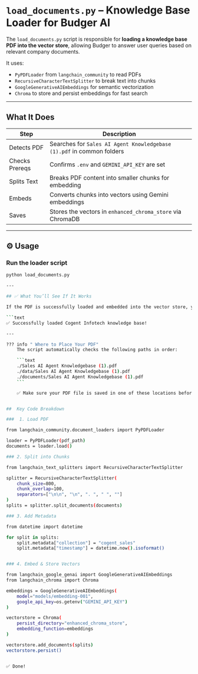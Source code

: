 #  `load_documents.py` – Knowledge Base Loader for Budger AI

The `load_documents.py` script is responsible for **loading a knowledge base PDF into the vector store**, allowing Budger to answer user queries based on relevant company documents.

It uses:
-  `PyPDFLoader` from `langchain_community` to read PDFs
-  `RecursiveCharacterTextSplitter` to break text into chunks
-  `GoogleGenerativeAIEmbeddings` for semantic vectorization
-  `Chroma` to store and persist embeddings for fast search

---

##  What It Does

| Step | Description |
|------|-------------|
|  Detects PDF | Searches for `Sales AI Agent Knowledgebase (1).pdf` in common folders |
|  Checks Prereqs | Confirms `.env` and `GEMINI_API_KEY` are set |
|  Splits Text | Breaks PDF content into smaller chunks for embedding |
|  Embeds | Converts chunks into vectors using Gemini embeddings |
|  Saves | Stores the vectors in `enhanced_chroma_store` via ChromaDB |

---

## ⚙️ Usage

### Run the loader script

```bash
python load_documents.py

---

## ✅ What You’ll See If It Works

If the PDF is successfully loaded and embedded into the vector store, you’ll see:

```text
✅ Successfully loaded Cogent Infotech knowledge base!

---

??? info " Where to Place Your PDF"
    The script automatically checks the following paths in order:

    ```text
    ./Sales AI Agent Knowledgebase (1).pdf
    ./data/Sales AI Agent Knowledgebase (1).pdf
    ./documents/Sales AI Agent Knowledgebase (1).pdf
    ```

    ✅ Make sure your PDF file is saved in one of these locations before running the script.


##  Key Code Breakdown

###  1. Load PDF

from langchain_community.document_loaders import PyPDFLoader

loader = PyPDFLoader(pdf_path)
documents = loader.load()

### 2. Split into Chunks

from langchain_text_splitters import RecursiveCharacterTextSplitter

splitter = RecursiveCharacterTextSplitter(
    chunk_size=800,
    chunk_overlap=100,
    separators=["\n\n", "\n", ". ", " ", ""]
)
splits = splitter.split_documents(documents)

### 3. Add Metadata

from datetime import datetime

for split in splits:
    split.metadata["collection"] = "cogent_sales"
    split.metadata["timestamp"] = datetime.now().isoformat()


### 4. Embed & Store Vectors

from langchain_google_genai import GoogleGenerativeAIEmbeddings
from langchain_chroma import Chroma

embeddings = GoogleGenerativeAIEmbeddings(
    model="models/embedding-001",
    google_api_key=os.getenv("GEMINI_API_KEY")
)

vectorstore = Chroma(
    persist_directory="enhanced_chroma_store",
    embedding_function=embeddings
)

vectorstore.add_documents(splits)
vectorstore.persist()


✅ Done!




